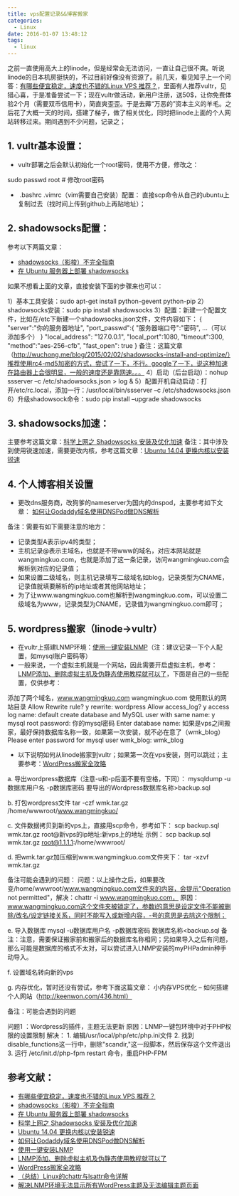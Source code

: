 ```yaml
---
title: vps配置记录&&博客搬家
categories:
  - Linux
date: 2016-01-07 13:48:12
tags:
  - linux
---
```


之前一直使用高大上的linode，但是经常会无法访问，一直让自己很不爽。听说linode的日本机房挺快的，不过目前好像没有资源了。前几天，看见知乎上一个问答：[有哪些便宜稳定，速度也不错的Linux VPS 推荐？](https://www.zhihu.com/question/20800554/answer/71397836)，里面有人推荐vultr，见猎心喜，于是准备尝试一下；现在vultr做活动，新用户注册，送50$，让你免费体验2个月（需要双币信用卡），简直爽歪歪。于是去薅“万恶的”资本主义的羊毛。之后花了大概一天的时间，搭建了梯子，做了相关优化，同时把linode上面的个人网站转移过来。期间遇到不少问题，记录之；

1\. vultr基本设置：
--------------

*   vultr部署之后会默认初始化一个root密码，使用不方便，修改之：

sudo passwd root # 修改root密码

*    .bashrc .vimrc（vim需要自己安装）配置： 直接scp命令从自己的ubuntu上复制过去（找时间上传到github上再贴地址）；

2\. shadowsocks配置：
------------------

参考以下两篇文章：

*   [shadowsocks（影梭）不完全指南](http://www.auooo.com/2015/06/26/shadowsocks%EF%BC%88%E5%BD%B1%E6%A2%AD%EF%BC%89%E4%B8%8D%E5%AE%8C%E5%85%A8%E6%8C%87%E5%8D%97/)
*   [在 Ubuntu 服务器上部署 shadowsocks](http://felixqu.com/2014/06/23/setup-shadowsocks-on-ubuntu/)

如果不想看上面的文章，直接安装下面的步骤来也可以：

1）基本工具安装：sudo apt-get install python-gevent python-pip
2）shadowsocks安装：sudo pip install shadowsocks
3）配置：新建一个配置文件，比如在/etc下新建一个shadowsocks.json文件，文件内容如下：
{
"server":"你的服务器地址",
"port_passwd":{
"服务器端口号":"密码",
...（可以添加多个）
}
"local_address": "127.0.0.1",
"local_port":1080,
"timeout":300,
"method":"aes-256-cfb",
"fast_open": true
}
备注：这篇文章（http://wuchong.me/blog/2015/02/02/shadowsocks-install-and-optimize/）推荐使用rc4-md5加密的方式，尝试了一下，不行。google了一下，说这种加速在路由器上会很明显，一般的速度还是靠网速。。。
4）启动（后台启动）：nohup ssserver –c /etc/shadowsocks.json > log &
5）配置开机自动启动：打开/etc/rc.local，添加一行：/usr/local/bin/ssserver –c /etc/shadowsocks.json
6）升级shadowsock命令：sudo pip install –upgrade shadowsocks

3\. shadowsocks加速：
------------------

主要参考这篇文章：[科学上网之 Shadowsocks 安装及优化加速](http://wuchong.me/blog/2015/02/02/shadowsocks-install-and-optimize/) 备注：其中涉及到使用锐速加速，需要更改内核，参考这篇文章：[Ubuntu 14.04 更换内核以安装锐速](https://prinzeugen.net/ubuntu-14-04-change-kernel-to-install-serverspeeder/)

4\. 个人博客相关设置
------------

*   更改dns服务商，改狗爹的nameserver为国内的dnspod，主要参考如下文章： [如何让Godaddy域名使用DNSPod做DNS解析](http://bigc.at/godaddy-domain-dnspod-dns.orz)

备注：需要有如下需要注意的地方：

*   记录类型A表示ipv4的类型；
*   主机记录@表示主域名，也就是不带www的域名，对应本网站就是wangmingkuo.com，也就是添加了这一条记录，访问wangmingkuo.com会解析到对应的记录值；
*   如果设置二级域名，则主机记录填写二级域名如blog，记录类型为CNAME，记录值就填要解析的ip地址或者其他网站地址；
*   为了让www.wangmingkuo.com也解析到wangmingkuo.com，可以设置二级域名为www，记录类型为CNAME，记录值为wangmingkuo.com即可；

5\. wordpress搬家（linode->vultr）
------------------------------

*   在vultr上搭建LNMP环境：[使用一键安装LNMP](http://lnmp.org/install.html)（注：建议记录一下个人配置，如mysql账户密码等）
*   一般来说，一个虚拟主机就是一个网站，因此需要开启虚拟主机，参考：[LNMP添加、删除虚拟主机及伪静态使用教程就可以了](http://lnmp.org/faq/lnmp-vhost-add-howto.html)，下面是自己的一些配置，仅供参考：

添加了两个域名，www.wangmingkuo.com wangmingkuo.com 
使用默认的网站目录
Allow Rewrite rule? y
rewrite: wordpress
Allow access_log? y
access log name: default
create database and MySQL user with same name: y
mysql root password: 你的mysql密码
Enter database name: 如果是vps之间搬家，最好保持数据库名称一致，如果第一次安装，就不必在意了（wmk_blog）
Please enter password for mysql user wmk\_blog: wmk\_blog

*   以下说明如何从linode搬家到vultr；如果第一次在vps安装，则可以跳过；主要参考：[WordPress搬家全攻略](http://now4live.com/wordpress%E6%90%AC%E5%AE%B6%E5%85%A8%E6%94%BB%E7%95%A5/)

a. 导出wordpress数据库（注意-u和-p后面不要有空格，下同）：
mysqldump -u数据库用户名 -p数据库密码 要导出的Wordpress数据库名称>backup.sql

b. 打包wordpress文件
tar -czf wmk.tar.gz /home/wwwroot/www.wangmingkuo/

c. 文件数据拷贝到新的vps上，直接用scp命令，参考如下：
scp backup.sql wmk.tar.gz root@新vps的ip地址:新vps上的地址
示例：
scp backup.sql wmk.tar.gz root@1.1.1.1:/home/wwwroot/

d. 把wmk.tar.gz加压缩到www.wangmingkuo.com文件夹下：
tar -xzvf wmk.tar.gz

备注可能会遇到的问题：
问题：以上操作之后，如果要改变/home/wwwroot/www.wangmingkuo.com文件夹的内容，会提示"Operation not permitted"，解决：chattr -i www.wangmingkuo.com，
原因：www.wangmingkuo.com这个文件夹被锁定了，参数i的意思是设定文件不能被删除/改名/设定链接关系，同时不能写入或新增内容，-号的意思是去除这个限制；

e. 导入数据库
mysql -u数据库用户名 -p数据库密码 数据库名称<backup.sql
备注：注意，需要保证搬家前和搬家后的数据库名称相同；另如果导入之后有问题，那么可能是数据库的格式不太对，可以尝试进入LNMP安装的myPHPadmin种手动导入。

f. 设置域名转向新的vps

g. 内存优化，暂时还没有尝试，参考下面这篇文章：
小内存VPS优化 – 如何搭建个人网站（http://keenwon.com/436.html）

备注：可能会遇到的问题

问题1 ：Wordpress的插件，主题无法更新
原因：LNMP一键包环境中对于PHP权限的设置限制
解决：
1\. 编辑/usr/local/php/etc/php.ini文件
2\. 找到disable_functions这一行中，删除"scandir,"这一段脚本，然后保存这个文件退出
3\. 运行 /etc/init.d/php-fpm restart 命令，重启PHP-FPM

参考文献：
-----

*   [有哪些便宜稳定，速度也不错的Linux VPS 推荐？](https://www.zhihu.com/question/20800554/answer/71397836)
*   [shadowsocks（影梭）不完全指南](http://www.auooo.com/2015/06/26/shadowsocks%EF%BC%88%E5%BD%B1%E6%A2%AD%EF%BC%89%E4%B8%8D%E5%AE%8C%E5%85%A8%E6%8C%87%E5%8D%97/)
*   [在 Ubuntu 服务器上部署 shadowsocks](http://felixqu.com/2014/06/23/setup-shadowsocks-on-ubuntu/)
*   [科学上网之 Shadowsocks 安装及优化加速](http://wuchong.me/blog/2015/02/02/shadowsocks-install-and-optimize/)
*   [Ubuntu 14.04 更换内核以安装锐速](https://prinzeugen.net/ubuntu-14-04-change-kernel-to-install-serverspeeder/)
*   [如何让Godaddy域名使用DNSPod做DNS解析](http://bigc.at/godaddy-domain-dnspod-dns.orz)
*   [使用一键安装LNMP](http://lnmp.org/install.html)
*   [LNMP添加、删除虚拟主机及伪静态使用教程就可以了](http://lnmp.org/faq/lnmp-vhost-add-howto.html)
*   [WordPress搬家全攻略](http://now4live.com/wordpress%E6%90%AC%E5%AE%B6%E5%85%A8%E6%94%BB%E7%95%A5/)
*   [（总结）Linux的chattr与lsattr命令详解](http://www.ha97.com/5172.html)
*   [解决LNMP环境无法显示所有WordPress主题及无法编辑主题页面](http://www.itbulu.com/lnmp-scandir.html)
